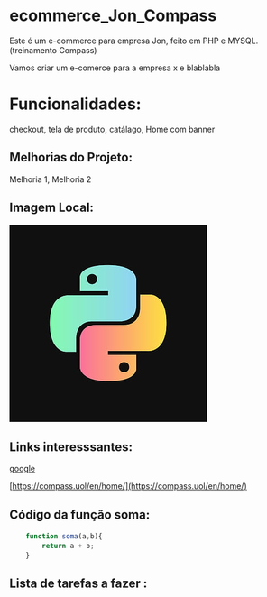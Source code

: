 # ecommerce_Jon_Compass
Este é um e-commerce para empresa Jon, feito em PHP e MYSQL. (treinamento Compass)

Vamos criar um e-comerce para a empresa x e blablabla

# Funcionalidades:

checkout, tela de produto, catálago, Home com banner

## Melhorias do Projeto:

Melhoria 1, Melhoria 2

## Imagem Local:


![logo do Phyton](img/phyton.png)

## Links interesssantes:

[google](https://www.google.com)

[https://compass.uol/en/home/](https://compass.uol/en/home/)

## Código da função soma:

``` javascript
    function soma(a,b){
        return a + b;
    }
``` 

## Lista de tarefas a fazer :
